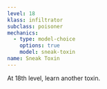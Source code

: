 ```yaml
---
level: 18
klass: infiltrator
subclass: poisoner
mechanics:
  - type: model-choice
    options: true
    model: sneak-toxin
name: Sneak Toxin
---
```

At 18th level, learn another toxin.

<me-edge-list id="sneak-toxin" />
